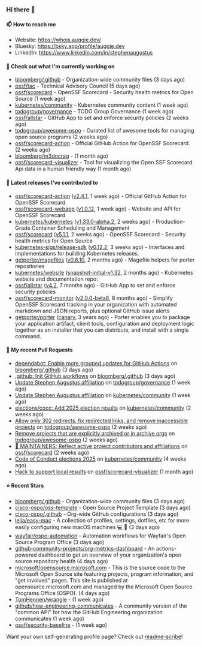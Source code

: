 ### Hi there 👋

#### 📫 How to reach me

- Website: https://whois.auggie.dev/
- Bluesky: https://bsky.app/profile/auggie.dev
- LinkedIn: https://www.linkedin.com/in/stephenaugustus

#### 👷 Check out what I'm currently working on

- [bloomberg/.github](https://github.com/bloomberg/.github) - Organization-wide community files (3 days ago)
- [ossf/tac](https://github.com/ossf/tac) - Technical Advisory Council (5 days ago)
- [ossf/scorecard](https://github.com/ossf/scorecard) - OpenSSF Scorecard - Security health metrics for Open Source (1 week ago)
- [kubernetes/community](https://github.com/kubernetes/community) - Kubernetes community content (1 week ago)
- [todogroup/governance](https://github.com/todogroup/governance) - TODO Group Governance (1 week ago)
- [ossf/allstar](https://github.com/ossf/allstar) - GitHub App to set and enforce security policies (2 weeks ago)
- [todogroup/awesome-ospo](https://github.com/todogroup/awesome-ospo) - Curated list of awesome tools for managing open source programs (2 weeks ago)
- [ossf/scorecard-action](https://github.com/ossf/scorecard-action) - Official GitHub Action for OpenSSF Scorecard. (2 weeks ago)
- [bloomberg/m3docrag](https://github.com/bloomberg/m3docrag) -  (1 month ago)
- [ossf/scorecard-visualizer](https://github.com/ossf/scorecard-visualizer) - Tool for visualizing the Open SSF Scorecard Api data in a human friendly way (1 month ago)

#### 🔭 Latest releases I've contributed to

- [ossf/scorecard-action](https://github.com/ossf/scorecard-action) ([v2.4.1](https://github.com/ossf/scorecard-action/releases/tag/v2.4.1), 1 week ago) - Official GitHub Action for OpenSSF Scorecard.
- [ossf/scorecard-webapp](https://github.com/ossf/scorecard-webapp) ([v1.0.12](https://github.com/ossf/scorecard-webapp/releases/tag/v1.0.12), 1 week ago) - Website and API for OpenSSF Scorecard
- [kubernetes/kubernetes](https://github.com/kubernetes/kubernetes) ([v1.33.0-alpha.2](https://github.com/kubernetes/kubernetes/releases/tag/v1.33.0-alpha.2), 2 weeks ago) - Production-Grade Container Scheduling and Management
- [ossf/scorecard](https://github.com/ossf/scorecard) ([v5.1.1](https://github.com/ossf/scorecard/releases/tag/v5.1.1), 2 weeks ago) - OpenSSF Scorecard - Security health metrics for Open Source
- [kubernetes-sigs/release-sdk](https://github.com/kubernetes-sigs/release-sdk) ([v0.12.2](https://github.com/kubernetes-sigs/release-sdk/releases/tag/v0.12.2), 3 weeks ago) - Interfaces and implementations for building Kubernetes releases.
- [getporter/magefiles](https://github.com/getporter/magefiles) ([v0.6.10](https://github.com/getporter/magefiles/releases/tag/v0.6.10), 2 months ago) - Magefile helpers for porter repositories
- [kubernetes/website](https://github.com/kubernetes/website) ([snapshot-initial-v1.32](https://github.com/kubernetes/website/releases/tag/snapshot-initial-v1.32), 2 months ago) - Kubernetes website and documentation repo: 
- [ossf/allstar](https://github.com/ossf/allstar) ([v4.2](https://github.com/ossf/allstar/releases/tag/v4.2), 7 months ago) - GitHub App to set and enforce security policies
- [ossf/scorecard-monitor](https://github.com/ossf/scorecard-monitor) ([v2.0.0-beta8](https://github.com/ossf/scorecard-monitor/releases/tag/v2.0.0-beta8), 8 months ago) - Simplify OpenSSF Scorecard tracking in your organization with automated markdown and JSON reports, plus optional GitHub issue alerts
- [getporter/porter](https://github.com/getporter/porter) ([canary](https://github.com/getporter/porter/releases/tag/canary), 3 years ago) - Porter enables you to package your application artifact, client tools, configuration and deployment logic together as an installer that you can distribute, and install with a single command.

#### 🔨 My recent Pull Requests

- [dependabot: Enable more grouped updates for GitHub Actions](https://github.com/bloomberg/.github/pull/9) on [bloomberg/.github](https://github.com/bloomberg/.github) (3 days ago)
- [.github: Init GitHub workflows](https://github.com/bloomberg/.github/pull/3) on [bloomberg/.github](https://github.com/bloomberg/.github) (3 days ago)
- [Update Stephen Augustus affiliation](https://github.com/todogroup/governance/pull/375) on [todogroup/governance](https://github.com/todogroup/governance) (1 week ago)
- [Update Stephen Augustus affiliation](https://github.com/kubernetes/community/pull/8351) on [kubernetes/community](https://github.com/kubernetes/community) (1 week ago)
- [elections/cocc: Add 2025 election results](https://github.com/kubernetes/community/pull/8342) on [kubernetes/community](https://github.com/kubernetes/community) (2 weeks ago)
- [Allow only 302 redirects, fix redirected links, and remove inaccessible projects](https://github.com/todogroup/awesome-ospo/pull/69) on [todogroup/awesome-ospo](https://github.com/todogroup/awesome-ospo) (2 weeks ago)
- [Remove projects that are explicitly archived or in archive orgs](https://github.com/todogroup/awesome-ospo/pull/68) on [todogroup/awesome-ospo](https://github.com/todogroup/awesome-ospo) (2 weeks ago)
- [📖 MAINTAINERS: Reflect active project contributors and affiliations](https://github.com/ossf/scorecard/pull/4521) on [ossf/scorecard](https://github.com/ossf/scorecard) (2 weeks ago)
- [Code of Conduct elections 2025](https://github.com/kubernetes/community/pull/8314) on [kubernetes/community](https://github.com/kubernetes/community) (4 weeks ago)
- [Hack to support local results](https://github.com/ossf/scorecard-visualizer/pull/453) on [ossf/scorecard-visualizer](https://github.com/ossf/scorecard-visualizer) (1 month ago)

#### ⭐ Recent Stars

- [bloomberg/.github](https://github.com/bloomberg/.github) - Organization-wide community files (3 days ago)
- [cisco-ospo/oss-template](https://github.com/cisco-ospo/oss-template) - Open Source Project Template (3 days ago)
- [cisco-ospo/.github](https://github.com/cisco-ospo/.github) - Org-wide GitHub configurations (3 days ago)
- [lelia/easy-mac](https://github.com/lelia/easy-mac) - A collection of profiles, settings, dotfiles, etc for more easily configuring new macOS machines 💻 🍎 (3 days ago)
- [wayfair/ospo-automation](https://github.com/wayfair/ospo-automation) - Automation workflows for Wayfair&#39;s Open Source Program Office (3 days ago)
- [github-community-projects/org-metrics-dashboard](https://github.com/github-community-projects/org-metrics-dashboard) - An actions-powered dashboard to get an overview of your organization&#39;s open source repository health (4 days ago)
- [microsoft/opensource.microsoft.com](https://github.com/microsoft/opensource.microsoft.com) - This is the source code to the Microsoft Open Source site featuring projects, program information, and &#34;get involved&#34; pages. This site is published at opensource.microsoft.com and managed by the Microsoft Open Source Programs Office (OSPO). (4 days ago)
- [TomHennen/wrangle](https://github.com/TomHennen/wrangle) -  (1 week ago)
- [github/how-engineering-communicates](https://github.com/github/how-engineering-communicates) - A community version of the &#34;common API&#34; for how the GitHub Engineering organization communicates (1 week ago)
- [ossf/security-baseline](https://github.com/ossf/security-baseline) -  (1 week ago)



Want your own self-generating profile page? Check out [readme-scribe](https://github.com/muesli/readme-scribe)!
